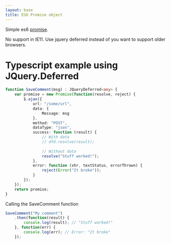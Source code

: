 ```yaml
---
layout: base
title: ES6 Promise object
---
```


Simple es6 [promise](https://developers.google.com/web/fundamentals/getting-started/primers/promises).

No support in IE11.  Use jquery deferred instead of you want to support older browsers.

# Typescript example using JQuery.Deferred

```typescript
function SaveComment(msg) : JQueryDeferred<any> {
    var promise = new Promise(function(resolve, reject) {
        $.ajax({
            url: "/some/url",
            data: {
                Message: msg
            },
            method: "POST",
            dataType: "json",
            success: function (result) {
                // With data
                // dfd.resolve(result);
                
                // Without data
                resolve("Stuff worked!");
            },
            error: function (xhr, textStatus, errorThrown) {
                reject(Error("It broke"));
            }
        });
    });
    return promise;
}
```

Calling the SaveComment function

```javascript
SaveComment("My comment")
    .then(function(result) {
        console.log(result); // "Stuff worked!"
    }, function(err) {
        console.log(err); // Error: "It broke"
    });
```
